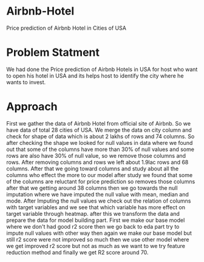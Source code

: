 # Airbnb-Hotel
Price prediction of Airbnb Hotel in Cities of USA
# Problem Statment
We had done the Price prediction of Airbnb Hotels in USA for host who want to open his hotel in USA and its helps host to identify the city where he wants to invest.

# Approach
First we gather the data of Airbnb Hotel from official site of Airbnb. So we have data of total 28 cities of USA. We merge the data on city column and check for shape of data which is about 2 lakhs of rows and 74 columns. So after checking the shape we looked for null values in data where we found out that some of the columns have more than 30% of null values and some rows are also have 30% of null value, so we remove those columns and rows. After removing columns and rows we left about 1.9lac rows and 68 columns. After that we going toward columns and study about all the columns who effect the more to our model after study we found that some of the columns are reluctant for price prediction so removes those columns after that we getting around 38 columns then we go towards the null imputation where we have imputed the null value with mean, median and mode. After Imputing the null values we check out the relation of columns with target variables and we see that which variable has more effect on target variable through heatmap. after this we transform the data and prepare the data for model building part. First we make our base model where we don't had good r2 score then we go back to eda part try to impute null values with other way then again we make our base model but still r2 score were not improved so much then we use other model where we get improved r2 score but not as much as we want to we try feature reduction method and finally we get R2 score around 70.
